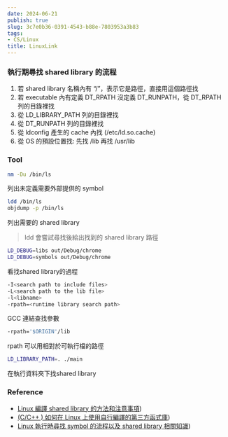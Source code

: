 ```yaml
---
date: 2024-06-21
publish: true
slug: 3c7e0b36-0391-4543-b88e-7803953a3b83
tags:
- CS/Linux
title: LinuxLink
---
```

### 執行期尋找 shared library 的流程

1. 若 shared library 名稱內有 “/”，表示它是路徑，直接用這個路徑找
2. 若 executable 內有定義 DT_RPATH 沒定義 DT_RUNPATH，從 DT_RPATH 列的目錄裡找
3. 從 LD_LIBRARY_PATH 列的目錄裡找
4. 從 DT_RUNPATH 列的目錄裡找
5. 從 ldconfig 產生的 cache 內找 (/etc/ld.so.cache)
6. 從 OS 的預設位置找: 先找 /lib 再找 /usr/lib

### Tool

```sh
nm -Du /bin/ls  
```

列出未定義需要外部提供的 symbol

```sh
ldd /bin/ls  
objdump -p /bin/ls  
```

列出需要的 shared library

> ldd 會嘗試尋找後給出找到的 shared library 路徑



```sh
LD_DEBUG=libs out/Debug/chrome  
LD_DEBUG=symbols out/Debug/chrome  
```

看找shared library的過程

```sh
-I<search path to include files>  
-L<search path to the lib file>  
-l<libname>  
-rpath=<runtime library search path>  
```

GCC 連結查找參數

```sh
-rpath='$ORIGIN'/lib  
```

rpath 可以用相對於可執行檔的路徑

```sh
LD_LIBRARY_PATH=. ./main  
```

在執行資料夾下找shared library

### Reference

- [Linux 編譯 shared library 的方法和注意事項](<%5Bhttps://medium.com/fcamels-notes/linux-%E7%B7%A8%E8%AD%AF-shared-library-%E7%9A%84%E6%96%B9%E6%B3%95%E5%92%8C%E6%B3%A8%E6%84%8F%E4%BA%8B%E9%A0%85-cb35844ef331%5D(https://medium.com/fcamels-notes/linux-%E7%B7%A8%E8%AD%AF-shared-library-%E7%9A%84%E6%96%B9%E6%B3%95%E5%92%8C%E6%B3%A8%E6%84%8F%E4%BA%8B%E9%A0%85-cb35844ef331>))
- [(C/C++ ) 如何在 Linux 上使用自行編譯的第三方函式庫](<%5Bhttps://medium.com/@fcamel/c-c-%E5%A6%82%E4%BD%95%E5%9C%A8-linux-%E4%B8%8A%E4%BD%BF%E7%94%A8%E8%87%AA%E8%A1%8C%E7%B7%A8%E8%AD%AF%E7%9A%84%E7%AC%AC%E4%B8%89%E6%96%B9%E5%87%BD%E5%BC%8F%E5%BA%AB-1f19c3abaebe%5D(https://medium.com/@fcamel/c-c-%E5%A6%82%E4%BD%95%E5%9C%A8-linux-%E4%B8%8A%E4%BD%BF%E7%94%A8%E8%87%AA%E8%A1%8C%E7%B7%A8%E8%AD%AF%E7%9A%84%E7%AC%AC%E4%B8%89%E6%96%B9%E5%87%BD%E5%BC%8F%E5%BA%AB-1f19c3abaebe>))
- [Linux 執行時尋找 symbol 的流程以及 shared library 相關知識](<%5Bhttps://medium.com/fcamels-notes/linux-%E5%9F%B7%E8%A1%8C%E6%99%82%E5%B0%8B%E6%89%BE-symbol-%E7%9A%84%E6%B5%81%E7%A8%8B%E4%BB%A5%E5%8F%8A-shared-library-%E7%9B%B8%E9%97%9C%E7%9F%A5%E8%AD%98-b0cf1e19cbf3%5D(https://medium.com/fcamels-notes/linux-%E5%9F%B7%E8%A1%8C%E6%99%82%E5%B0%8B%E6%89%BE-symbol-%E7%9A%84%E6%B5%81%E7%A8%8B%E4%BB%A5%E5%8F%8A-shared-library-%E7%9B%B8%E9%97%9C%E7%9F%A5%E8%AD%98-b0cf1e19cbf3>))
